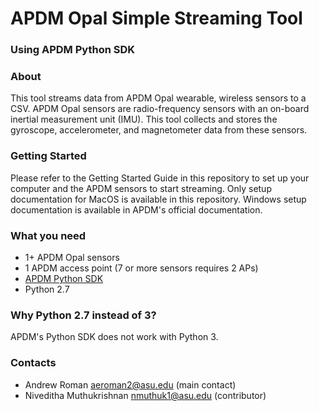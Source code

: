 # APDM Opal Simple Streaming Tool
### Using APDM Python SDK

### About
This tool streams data from APDM Opal wearable, wireless sensors to a CSV. APDM Opal sensors are radio-frequency sensors with an on-board inertial measurement unit (IMU). This tool collects and stores the gyroscope, accelerometer, and magnetometer data from these sensors.

### Getting Started
Please refer to the Getting Started Guide in this repository to set up your computer and the APDM sensors to start streaming. Only setup documentation for MacOS is available in this repository. Windows setup documentation is available in APDM's official documentation.

### What you need
* 1+ APDM Opal sensors
* 1 APDM access point (7 or more sensors requires 2 APs)
* [APDM Python SDK](http://share.apdm.com/libraries/release/apdm_sdk.zip)
* Python 2.7

### Why Python 2.7 instead of 3?
APDM's Python SDK does not work with Python 3.

### Contacts
* Andrew Roman <aeroman2@asu.edu>  (main contact)
* Niveditha Muthukrishnan <nmuthuk1@asu.edu>  (contributor)

